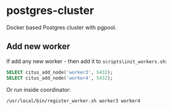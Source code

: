 # postgres-cluster

Docker based Postgres cluster with pgpool.

## Add new worker

If add any new worker - then add it to `scripts\init_workers.sh`:

```sql
SELECT citus_add_node('worker3', 5432);
SELECT citus_add_node('worker4', 5432);
```

Or run inside coordinator:

```bash
/usr/local/bin/register_worker.sh worker3 worker4
```
